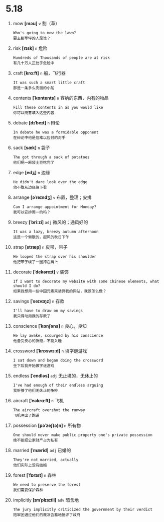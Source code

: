 # 5.18

1. mow **[məʊ]** `v` 割（草）

   ```
   Who's going to mow the lawn?
   要去割草坪的人是谁？
   ```

2. risk **[rɪsk]** `n` 危险

   ```
   Hundreds of Thousands of people are at risk
   有几十万人正处于危险中
   ```

3. craft **[krɑːft]** `n` 船，飞行器

   ```
   It was such a smart little craft
   那是一条多么秀丽的小船
   ```

4. contents **[ˈkɒntents]** `n` 容纳的东西，内有的物品

   ```
   Fill these contents in as you would like
   你可以随意填入这些内容
   ```

5. debate **[dɪˈbeɪt]** `n` 辩论

   ```
   In debate he was a formidable opponent
   在辩论中他是位难以应付的对手
   ```

6. sack **[sæk]** `n` 袋子

   ```
   The got through a sack of potatoes
   他们把一麻袋土豆吃完了
   ```

7. edge **[edʒ]** `n` 边缘

   ```
   He didn't dare look over the edge
   他不敢从边缘往下看
   ```

8. arrange **[əˈreɪndʒ]** `v` 布置，整理；安排

   ```
   Can I arrange appointment for Monday?
   我可以安排周一约吗？
   ```

9. breezy **[ˈbriːzi]** `adj` 微风的；通风好的

   ```
   It was a lazy, breezy autumn afternoon
   这是一个懒散的，起风的秋日下午
   ```

10. strap **[stræp]** `n` 皮带，带子

    ```
    He looped the strap over his shoulder
    他把带子绕了一圈挎在肩上
    ```

11. decorate **[ˈdekəreɪt]** `v` 装饰

    ```
    If I want to decorate my website with some Chinese elements, what should I do?
    如果我想用一些中国元素来装饰我的网站，我该怎么做？
    ```

12. savings **[ˈseɪvɪŋz]** `n` 存款

    ```
    I'll have to draw on my savings
    我只得动用我的存款了
    ```

13. conscience **[ˈkɒnʃəns]** `n` 良心，良知

    ```
    He lay awake, scourged by his conscience
    他备受良心的折磨，不能入睡
    ```

14. crossword **[ˈkrɒswɜːd]** `n` 填字谜游戏

    ```
    I sat down and began doing the crossword
    坐下后我开始做字谜游戏
    ```

15. endless **[ˈendləs]** `adj` 无止境的，无休止的

    ```
    I've had enough of their endless arguing
    我听够了他们无休止的争吵
    ```

16. aircraft **[ˈeəkrɑːft]** `n` 飞机

    ```
    The aircraft overshot the runway
    飞机冲出了跑道
    ```

17. possession **[pəˈzeʃ(ə)n]** `n` 所有物

    ```
    One should never make public property one's private possession
    绝不能把公家财产占为私有
    ```

18. married **[ˈmærid]** `adj` 已婚的

    ```
    They're not married, actually
    他们实际上没有结婚
    ```

19. forest **[ˈfɒrɪst]** `n` 森林

    ```
    We need to preserve the forest
    我们需要保护森林
    ```

20. implicitly **[ɪmˈplɪsɪtli]** `adv` 暗含地
    ```
    The jury implicitly criticized the government by their verdict
    陪审团通过他们的裁决含蓄地批评了政府
    ```
